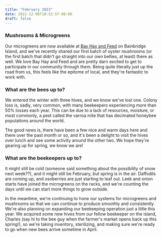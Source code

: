 ```yaml
---
title: "February 2023"
date: 2022-12-06T18:52:57-08:00
draft: false
---
```



### Mushrooms & Microgreens

Our microgreens are now available at [Bay Hay and Feed](https://bayhayandfeed.com/) on Bainbridge Island, and we've recently shared our first batch of oyster mushrooms (or the first batch that didn't go straight into our own bellies, at least) there as well. We love Bay Hay and Feed and are pretty darn excited to get to participate in our community through them. Being quite literally just up the road from us, this feels like the epitome of local, and they're fantastic to work with. 

### What are the bees up to?

We entered the winter with three hives, and we know we've lost one. Colony loss is, sadly, very common, with many beekeepers experiencing more than 50% losses each year. This can be due to a lack of resources, moisture, or most commonly, a pest called the varroa mite that has decimated honeybee populations around the world. 

The good news is, there have been a few nice and warm days here and there over the past month or so, and it's been a delight to visit the hives over lunch and see some activity around the other two. We hope they're gearing up for spring, we know we are!

### What are the beekeepers up to?

It might still be cold (someone said something about the possibility of snow next week??), and it might still be February, but spring is in the air. Daffodils are coming up, and osoberries are just starting to leaf out. Leek and onion starts have joined the microgreens on the racks, and we're counting the days until we can start more things to grow outside.

In the meantime, we're continuing to hone our systems for microgreens and mushrooms so that we can continue to produce smoothly and consistently. We're also planning on expanding our beekeeping operation just a little this year. We acquired some new hives from our fellow beekeeper on the island, Charles (say hi to the bee guy when the farmer's market opens back up this spring!), so we're taking inventory, sterilizing, and making sure we're ready to go when new bees arrive sometime in April. 


